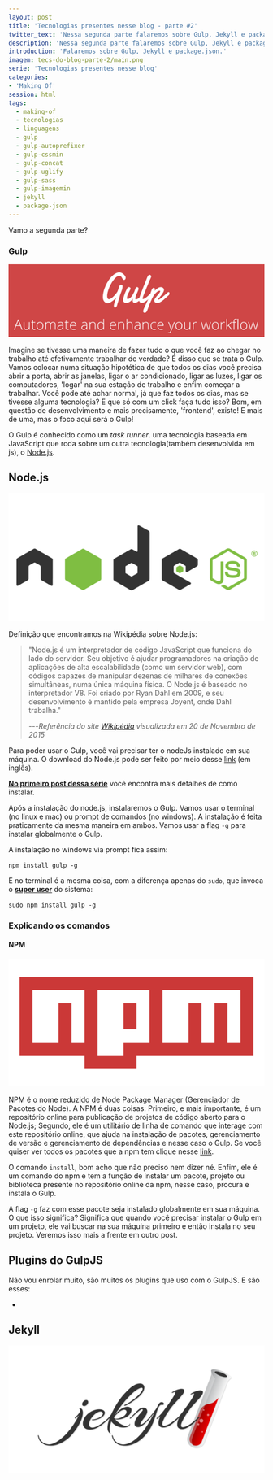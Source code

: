 ```yaml
---
layout: post
title: 'Tecnologias presentes nesse blog - parte #2'
twitter_text: 'Nessa segunda parte falaremos sobre Gulp, Jekyll e package.json.'
description: 'Nessa segunda parte falaremos sobre Gulp, Jekyll e package.json.'
introduction: 'Falaremos sobre Gulp, Jekyll e package.json.'
imagem: tecs-do-blog-parte-2/main.png
serie: 'Tecnologias presentes nesse blog'
categories:
- 'Making Of'
session: html
tags:
  - making-of
  - tecnologias
  - linguagens
  - gulp
  - gulp-autoprefixer
  - gulp-cssmin
  - gulp-concat
  - gulp-uglify
  - gulp-sass
  - gulp-imagemin
  - jekyll
  - package-json
---
```



Vamo a segunda parte?

### Gulp
![Gulp logo](/assets/img/tecs-do-blog-parte-2/gulp-logo.png "Gulp logo")

Imagine se tivesse uma maneira de fazer tudo o que você faz ao chegar no trabalho até efetivamente trabalhar de verdade? É disso que se trata o Gulp.
Vamos colocar numa situação hipotética de que todos os dias você precisa abrir a porta, abrir as janelas, ligar o ar condicionado, ligar as luzes, ligar os computadores, 'logar' na sua estação de trabalho e enfim começar a trabalhar. Você pode até achar normal, já que faz todos os dias, mas se tivesse alguma tecnologia? E que só com um click faça tudo isso? Bom, em questão de desenvolvimento e mais precisamente, 'frontend', existe! E mais de uma, mas o foco aqui será o Gulp!

O Gulp é conhecido como um *task runner*. uma tecnologia baseada em JavaScript que roda sobre um outra tecnologia(também desenvolvida em js), o [Node.js](https://nodejs.org/ "site do Node.js" ).

## Node.js

![Node.js](/assets/img/tecs-do-blog-parte-2/nodejs-logo.png "Logo do Node.js" )

Definição que encontramos na Wikipédia sobre Node.js:

>"Node.js é um interpretador de código JavaScript que funciona do lado do servidor. Seu objetivo é ajudar programadores na criação de aplicações de alta escalabilidade (como um servidor web), com códigos capazes de manipular dezenas de milhares de conexões simultâneas, numa única máquina física. O Node.js é baseado no interpretador V8. Foi criado por Ryan Dahl em 2009, e seu desenvolvimento é mantido pela empresa Joyent, onde Dahl trabalha."
>
> ---*Referência do site [Wikipédia](https://pt.m.wikipedia.org/wiki/Node.js "Página da wikipédia que fala sobre o Node.js" ) visualizada em 20 de Novembro de 2015*

Para poder usar o Gulp, você vai precisar ter o nodeJs instalado em sua máquina.
O download do Node.js pode ser feito por meio desse [link](https://nodejs.org/en/download/ " Página de download do Node.js" ) (em inglês).

**[No primeiro post dessa série](/tecnologias-do-meu-blog-parte-1/)** você encontra mais detalhes de como instalar.

Após a instalação do node.js, instalaremos o Gulp. Vamos usar o terminal (no linux e mac) ou prompt de comandos (no windows). A instalação é feita praticamente da mesma maneira em ambos. Vamos usar a flag `-g` para instalar globalmente o Gulp.

A instalação no windows via prompt fica assim:

<pre><code class="bash">npm install gulp -g
</code></pre>
E no terminal é a mesma coisa, com a diferença apenas do `sudo`, que invoca o [**super user**](https://pt.m.wikipedia.org/wiki/Sudo "Página da wikipédia sobre SUDO (SuperUser)" ) do sistema:

<pre><code class="bash">sudo npm install gulp -g
</code></pre>


### Explicando os comandos

#### NPM

![npm logo](/assets/img/tecs-do-blog-parte-2/npm-logo.png " NPM logo" )

NPM é o nome reduzido de Node Package Manager (Gerenciador de Pacotes do Node). A NPM é duas coisas: Primeiro, e mais importante, é um repositório online para publicação de projetos de código aberto para o Node.js; Segundo, ele é um utilitário de linha de comando que interage com este repositório online, que ajuda na instalação de pacotes, gerenciamento de versão e gerenciamento de dependências e nesse caso o Gulp. Se você quiser ver todos os pacotes que a npm tem clique nesse [link](https://www.npmjs.com/ "site da NPM" ).

O comando `install`, bom acho que não preciso nem dizer né. Enfim, ele é um comando do npm e tem a função de instalar um pacote, projeto ou biblioteca presente no repositório online da npm, nesse caso, procura e instala o Gulp.

A flag `-g` faz com esse pacote seja instalado globalmente em sua máquina. O que isso significa? Significa que quando você precisar instalar o Gulp em um projeto, ele vai buscar na sua máquina primeiro e então instala no seu projeto. Veremos isso mais a frente em outro post.

## Plugins do GulpJS

Não vou enrolar muito, são muitos os plugins que uso com o GulpJS. E são esses:

- 

## Jekyll

![npm logo](/assets/img/tecs-do-blog-parte-2/jekyll-logo.png "Jekyll logo" )





















